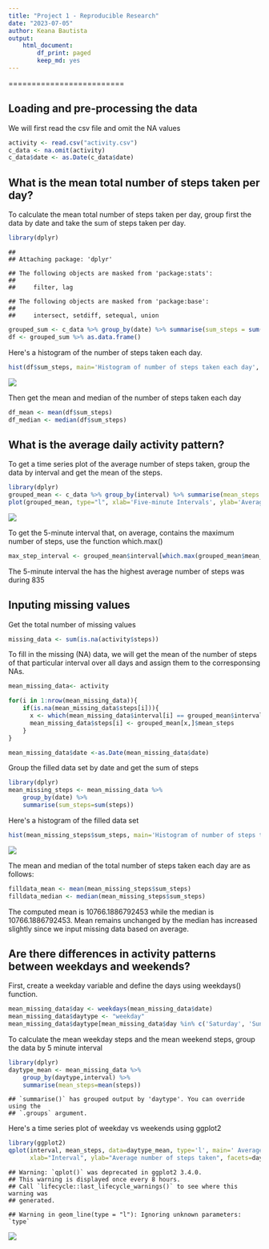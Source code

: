 ```yaml
---
title: "Project 1 - Reproducible Research"
date: "2023-07-05"
author: Keana Bautista
output: 
    html_document:
        df_print: paged
        keep_md: yes
---
```

=========================



## Loading and pre-processing the data
We will first read the csv file and omit the NA values

```r
activity <- read.csv("activity.csv")
c_data <- na.omit(activity) 
c_data$date <- as.Date(c_data$date)
```

## What is the mean total number of steps taken per day?
To calculate the mean total number of steps taken per day, group first the data by date and take the sum of steps taken per day.

```r
library(dplyr)
```

```
## 
## Attaching package: 'dplyr'
```

```
## The following objects are masked from 'package:stats':
## 
##     filter, lag
```

```
## The following objects are masked from 'package:base':
## 
##     intersect, setdiff, setequal, union
```

```r
grouped_sum <- c_data %>% group_by(date) %>% summarise(sum_steps = sum(steps))
df <- grouped_sum %>% as.data.frame()
```

Here's a histogram of the number of steps taken each day.


```r
hist(df$sum_steps, main='Histogram of number of steps taken each day', xlab='Number of steps', ylab =' Count')
```

![](PA1_template_files/figure-html/unnamed-chunk-3-1.png)<!-- -->

Then get the mean and median of the number of steps taken each day


```r
df_mean <- mean(df$sum_steps)
df_median <- median(df$sum_steps)
```

## What is the average daily activity pattern?
To get a time series plot of the average number of steps taken, group the data by interval and get the mean of the steps.


```r
library(dplyr)
grouped_mean <- c_data %>% group_by(interval) %>% summarise(mean_steps = mean(steps))
plot(grouped_mean, type="l", xlab='Five-minute Intervals', ylab='Average number of steps', main='Average Number of Steps Taken')
```

![](PA1_template_files/figure-html/unnamed-chunk-5-1.png)<!-- -->

To get the 5-minute interval that, on average, contains the maximum number of steps, use the function which.max()

```r
max_step_interval <- grouped_mean$interval[which.max(grouped_mean$mean_steps)]
```
The 5-minute interval the has the highest average number of steps was during 835

## Inputing missing values
Get the total number of missing values

```r
missing_data <- sum(is.na(activity$steps))
```

To fill in the missing (NA) data, we will get the mean of the number of steps of that particular interval over all days and assign them to the corresponsing NAs.


```r
mean_missing_data<- activity

for(i in 1:nrow(mean_missing_data)){
    if(is.na(mean_missing_data$steps[i])){
      x <- which(mean_missing_data$interval[i] == grouped_mean$interval)
      mean_missing_data$steps[i] <- grouped_mean[x,]$mean_steps
    }
}

mean_missing_data$date <-as.Date(mean_missing_data$date)
```

Group the filled data set by date and get the sum of steps


```r
library(dplyr)
mean_missing_steps <- mean_missing_data %>%
    group_by(date) %>%
    summarise(sum_steps=sum(steps))
```

Here's a histogram of the filled data set

```r
hist(mean_missing_steps$sum_steps, main='Histogram of number of steps taken each day', xlab='Number of steps', ylab = 'Count')
```

![](PA1_template_files/figure-html/unnamed-chunk-10-1.png)<!-- -->

The mean and median of the total number of steps taken each day are as follows:


```r
filldata_mean <- mean(mean_missing_steps$sum_steps)
filldata_median <- median(mean_missing_steps$sum_steps)
```

The computed mean is 10766.1886792453 while the median is 10766.1886792453. Mean remains unchanged by the median has increased slightly since we input missing data based on average.

## Are there differences in activity patterns between weekdays and weekends?

First, create a weekday variable and define the days using weekdays() function. 

```r
mean_missing_data$day <- weekdays(mean_missing_data$date)
mean_missing_data$daytype <- "weekday"
mean_missing_data$daytype[mean_missing_data$day %in% c('Saturday', 'Sunday')] <- "weekend"
```

To calculate the mean weekday steps and the mean weekend steps, group the data by 5 minute interval


```r
library(dplyr)
daytype_mean <- mean_missing_data %>%
    group_by(daytype,interval) %>%
    summarise(mean_steps=mean(steps))
```

```
## `summarise()` has grouped output by 'daytype'. You can override using the
## `.groups` argument.
```

Here's a time series plot of  weekday vs weekends using ggplot2


```r
library(ggplot2)
qplot(interval, mean_steps, data=daytype_mean, type='l', main=' Average number of steps taken in weekdays vs. weekends', geom='line',
      xlab="Interval", ylab="Average number of steps taken", facets=daytype ~.)
```

```
## Warning: `qplot()` was deprecated in ggplot2 3.4.0.
## This warning is displayed once every 8 hours.
## Call `lifecycle::last_lifecycle_warnings()` to see where this warning was
## generated.
```

```
## Warning in geom_line(type = "l"): Ignoring unknown parameters: `type`
```

![](PA1_template_files/figure-html/unnamed-chunk-14-1.png)<!-- -->
